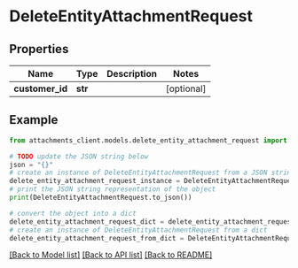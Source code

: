 # DeleteEntityAttachmentRequest


## Properties

Name | Type | Description | Notes
------------ | ------------- | ------------- | -------------
**customer_id** | **str** |  | [optional] 

## Example

```python
from attachments_client.models.delete_entity_attachment_request import DeleteEntityAttachmentRequest

# TODO update the JSON string below
json = "{}"
# create an instance of DeleteEntityAttachmentRequest from a JSON string
delete_entity_attachment_request_instance = DeleteEntityAttachmentRequest.from_json(json)
# print the JSON string representation of the object
print(DeleteEntityAttachmentRequest.to_json())

# convert the object into a dict
delete_entity_attachment_request_dict = delete_entity_attachment_request_instance.to_dict()
# create an instance of DeleteEntityAttachmentRequest from a dict
delete_entity_attachment_request_from_dict = DeleteEntityAttachmentRequest.from_dict(delete_entity_attachment_request_dict)
```
[[Back to Model list]](../README.md#documentation-for-models) [[Back to API list]](../README.md#documentation-for-api-endpoints) [[Back to README]](../README.md)


